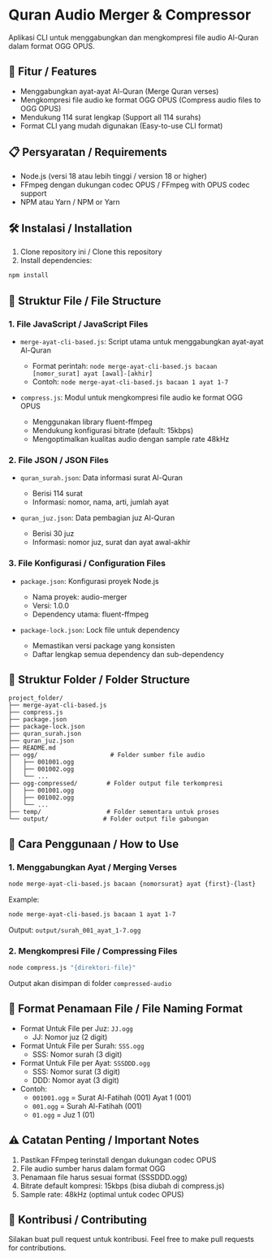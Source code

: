 # Quran Audio Merger & Compressor

Aplikasi CLI untuk menggabungkan dan mengkompresi file audio Al-Quran dalam format OGG OPUS.

## 🌟 Fitur / Features

- Menggabungkan ayat-ayat Al-Quran (Merge Quran verses)
- Mengkompresi file audio ke format OGG OPUS (Compress audio files to OGG OPUS)
- Mendukung 114 surat lengkap (Support all 114 surahs)
- Format CLI yang mudah digunakan (Easy-to-use CLI format)

## 📋 Persyaratan / Requirements

- Node.js (versi 18 atau lebih tinggi / version 18 or higher)
- FFmpeg dengan dukungan codec OPUS / FFmpeg with OPUS codec support
- NPM atau Yarn / NPM or Yarn

## 🛠️ Instalasi / Installation

1. Clone repository ini / Clone this repository
2. Install dependencies:
```bash
npm install
```

## 📁 Struktur File / File Structure

### 1. File JavaScript / JavaScript Files

- `merge-ayat-cli-based.js`: Script utama untuk menggabungkan ayat-ayat Al-Quran
  - Format perintah: `node merge-ayat-cli-based.js bacaan [nomor_surat] ayat [awal]-[akhir]`
  - Contoh: `node merge-ayat-cli-based.js bacaan 1 ayat 1-7`

- `compress.js`: Modul untuk mengkompresi file audio ke format OGG OPUS
  - Menggunakan library fluent-ffmpeg
  - Mendukung konfigurasi bitrate (default: 15kbps)
  - Mengoptimalkan kualitas audio dengan sample rate 48kHz

### 2. File JSON / JSON Files

- `quran_surah.json`: Data informasi surat Al-Quran
  - Berisi 114 surat
  - Informasi: nomor, nama, arti, jumlah ayat

- `quran_juz.json`: Data pembagian juz Al-Quran
  - Berisi 30 juz
  - Informasi: nomor juz, surat dan ayat awal-akhir

### 3. File Konfigurasi / Configuration Files

- `package.json`: Konfigurasi proyek Node.js
  - Nama proyek: audio-merger
  - Versi: 1.0.0
  - Dependency utama: fluent-ffmpeg

- `package-lock.json`: Lock file untuk dependency
  - Memastikan versi package yang konsisten
  - Daftar lengkap semua dependency dan sub-dependency

## 📂 Struktur Folder / Folder Structure

```
project_folder/
├── merge-ayat-cli-based.js
├── compress.js
├── package.json
├── package-lock.json
├── quran_surah.json
├── quran_juz.json
├── README.md
├── ogg/                    # Folder sumber file audio
│   ├── 001001.ogg
│   ├── 001002.ogg
│   └── ...
├── ogg-compressed/        # Folder output file terkompresi
│   ├── 001001.ogg
│   ├── 001002.ogg
│   └── ...
├── temp/                  # Folder sementara untuk proses
└── output/               # Folder output file gabungan
```

## 🎯 Cara Penggunaan / How to Use

### 1. Menggabungkan Ayat / Merging Verses

```bash
node merge-ayat-cli-based.js bacaan {nomorsurat} ayat {first}-{last}
```
Example:
```bash
node merge-ayat-cli-based.js bacaan 1 ayat 1-7
```
Output: `output/surah_001_ayat_1-7.ogg`

### 2. Mengkompresi File / Compressing Files

```bash
node compress.js "{direktori-file}"
```
Output akan disimpan di folder `compressed-audio`

## 📝 Format Penamaan File / File Naming Format

- Format Untuk File per Juz: `JJ.ogg`
  - JJ: Nomor juz (2 digit)
- Format Untuk File per Surah: `SSS.ogg`
  - SSS: Nomor surah (3 digit)
- Format Untuk File per Ayat: `SSSDDD.ogg`
  - SSS: Nomor surat (3 digit)
  - DDD: Nomor ayat (3 digit)
- Contoh:
  - `001001.ogg` = Surat Al-Fatihah (001) Ayat 1 (001)
  - `001.ogg` = Surah Al-Fatihah (001)
  - `01.ogg` = Juz 1 (01)

## ⚠️ Catatan Penting / Important Notes

1. Pastikan FFmpeg terinstall dengan dukungan codec OPUS
2. File audio sumber harus dalam format OGG
3. Penamaan file harus sesuai format (SSSDDD.ogg)
4. Bitrate default kompresi: 15kbps (bisa diubah di compress.js)
5. Sample rate: 48kHz (optimal untuk codec OPUS)

## 🤝 Kontribusi / Contributing

Silakan buat pull request untuk kontribusi.
Feel free to make pull requests for contributions.
